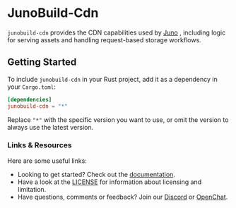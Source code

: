 # JunoBuild-Cdn

`junobuild-cdn` provides the CDN capabilities used by [Juno](https://juno.build) , including logic for serving assets and handling request-based storage workflows.

## Getting Started

To include `junobuild-cdn` in your Rust project, add it as a dependency in your `Cargo.toml`:

```toml
[dependencies]
junobuild-cdn = "*"
```

Replace `"*"` with the specific version you want to use, or omit the version to always use the latest version.

### Links & Resources

Here are some useful links:

- Looking to get started? Check out the [documentation](https://juno.build).
- Have a look at the [LICENSE](https://github.com/junobuild/juno/blob/main/src/libs/storage/LICENSE.md) for information about licensing and limitation.
- Have questions, comments or feedback? Join our [Discord](https://discord.gg/wHZ57Z2RAG) or [OpenChat](https://oc.app/community/vxgpi-nqaaa-aaaar-ar4lq-cai/?ref=xanzv-uaaaa-aaaaf-aneba-cai).
